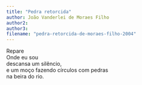 ```yaml
---
title: "Pedra retorcida"
author: João Vanderlei de Moraes Filho
author2: 
author3: 
filename: "pedra-retorcida-de-moraes-filho-2004"
---
```

Repare<br>Onde eu sou<br>descansa um silêncio,<br>e um moço fazendo círculos com pedras<br>na beira do rio.